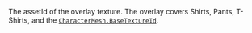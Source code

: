 The assetId of the overlay texture. The overlay covers Shirts, Pants,
T-Shirts, and the [`CharacterMesh.BaseTextureId`](https://create.roblox.com/docs/reference/engine/classes/CharacterMesh#BaseTextureId).